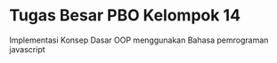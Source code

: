# Tugas Besar PBO Kelompok 14
Implementasi Konsep Dasar OOP menggunakan Bahasa pemrograman javascript

